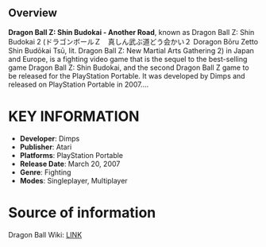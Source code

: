 ## Overview

**Dragon Ball Z: Shin Budokai - Another Road**, known as Dragon Ball Z: Shin Budokai 2 (ドラゴンボールＺ　真しん武ぶ道どう会かい２ Doragon Bōru Zetto Shin Budōkai Tsū, lit. Dragon Ball Z: New Martial Arts Gathering 2) in Japan and Europe, is a fighting video game that is the sequel to the best-selling game Dragon Ball Z: Shin Budokai, and the second Dragon Ball Z game to be released for the PlayStation Portable. It was developed by Dimps and released on PlayStation Portable in 2007....

# KEY INFORMATION

- **Developer**: Dimps
- **Publisher**: Atari
- **Platforms**: PlayStation Portable
- **Release Date**:  March 20, 2007
- **Genre**: Fighting
- **Modes**: Singleplayer, Multiplayer

# Source of information
 Dragon Ball Wiki: [LINK](https://dragonball.fandom.com/wiki/Dragon_Ball_Z:_Shin_Budokai_-_Another_Road)